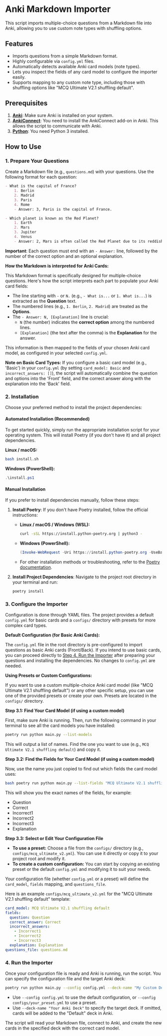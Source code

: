 # Anki Markdown Importer

This script imports multiple-choice questions from a Markdown file into Anki, allowing you to use custom note types with shuffling options.

## Features

- Imports questions from a simple Markdown format.
- Highly configurable via `config.yml` files.
- Automatically detects available Anki card models (note types).
- Lets you inspect the fields of any card model to configure the importer easily.
- Supports mapping to any custom note type, including those with shuffling options like "MCQ Ultimate V2.1 shuffling default".

## Prerequisites

1.  **[Anki](https://apps.ankiweb.net/)**: Make sure Anki is installed on your system.
2.  **[AnkiConnect](https://ankiweb.net/shared/info/2055492159)**: You need to install the AnkiConnect add-on in Anki. This allows the script to communicate with Anki.
3.  **[Python](https://www.python.org/downloads/)**: You need Python 3 installed.

## How to Use

### 1. Prepare Your Questions

Create a Markdown file (e.g., `questions.md`) with your questions. Use the following format for each question:

```markdown
- What is the capital of France?
    1. Berlin
    2. Madrid
    3. Paris
    4. Rome
    - Answer: 3, Paris is the capital of France.

- Which planet is known as the Red Planet?
    1. Earth
    2. Mars
    3. Jupiter
    4. Venus
    - Answer: 2, Mars is often called the Red Planet due to its reddish appearance.
```

**Important**: Each question must end with an `- Answer:` line, followed by the number of the correct option and an optional explanation.

**How the Markdown is interpreted for Anki Cards:**

This Markdown format is specifically designed for multiple-choice questions. Here's how the script interprets each part to populate your Anki card fields:

*   The line starting with `-` or `N.` (e.g., `- What is...` or `1. What is...`) is extracted as the **Question** text.
*   The numbered lines (e.g., `1. Berlin`, `2. Madrid`) are treated as the **Options**.
*   The `- Answer: N, [Explanation]` line is crucial:
    *   `N` (the number) indicates the **correct option** among the numbered lines.
    *   `[Explanation]` (the text after the comma) is the **Explanation** for the answer.

This information is then mapped to the fields of your chosen Anki card model, as configured in your selected `config.yml`.

**Note on Basic Card Types:** If you configure a basic card model (e.g., 'Basic') in your `config.yml` (by setting `card_model: Basic` and `incorrect_answers: []`), the script will automatically combine the question and options into the 'Front' field, and the correct answer along with the explanation into the 'Back' field.

### 2. Installation

Choose your preferred method to install the project dependencies:

#### Automated Installation (Recommended)

To get started quickly, simply run the appropriate installation script for your operating system. This will install Poetry (if you don't have it) and all project dependencies.

**Linux / macOS:**

```bash
bash install.sh
```

**Windows (PowerShell):**

```powershell
.\install.ps1
```

#### Manual Installation

If you prefer to install dependencies manually, follow these steps:

1.  **Install Poetry**: If you don't have Poetry installed, follow the official instructions:
    *   **Linux / macOS / Windows (WSL):**
        ```bash
        curl -sSL https://install.python-poetry.org | python3 -
        ```
    *   **Windows (PowerShell):**
        ```powershell
        (Invoke-WebRequest -Uri https://install.python-poetry.org -UseBasicParsing).Content | python -
        ```
    *   For other installation methods or troubleshooting, refer to the [Poetry documentation](https://python-poetry.org/docs/#installation).

2.  **Install Project Dependencies**: Navigate to the project root directory in your terminal and run:
    ```bash
    poetry install
    ```

### 3. Configure the Importer

Configuration is done through YAML files. The project provides a default `config.yml` for basic cards and a `configs/` directory with presets for more complex card types.

**Default Configuration (for Basic Anki Cards):**

The `config.yml` file in the root directory is pre-configured to import questions as basic Anki cards (Front/Back). If you intend to use basic cards, you can proceed directly to [Step 4. Run the Importer](#4-run-the-importer) after preparing your questions and installing the dependencies. No changes to `config.yml` are needed.

**Using Presets or Custom Configurations:**

If you want to use a custom multiple-choice Anki card model (like "MCQ Ultimate V2.1 shuffling default") or any other specific setup, you can use one of the provided presets or create your own. Presets are located in the `configs/` directory.

**Step 3.1: Find Your Card Model (if using a custom model)**

First, make sure Anki is running. Then, run the following command in your terminal to see all the card models you have installed:

```bash
poetry run python main.py --list-models
```

This will output a list of names. Find the one you want to use (e.g., `MCQ Ultimate V2.1 shuffling default`) and copy it.

**Step 3.2: Find the Fields for Your Card Model (if using a custom model)**

Now, use the name you just copied to find out which fields the card model uses:

```bash
bash poetry run python main.py --list-fields "MCQ Ultimate V2.1 shuffling default"
```

This will show you the exact names of the fields, for example:
- Question
- Correct
- Incorrect1
- Incorrect2
- Incorrect3
- Explanation

**Step 3.3: Select or Edit Your Configuration File**

*   **To use a preset:** Choose a file from the `configs/` directory (e.g., `configs/mcq_ultimate_v2.yml`). You can use it directly or copy it to your project root and modify it.
*   **To create a custom configuration:** You can start by copying an existing preset or the default `config.yml` and modifying it to suit your needs.

Your configuration file (whether `config.yml` or a preset) will define the `card_model`, `fields` mapping, and `questions_file`.

Here is an example `configs/mcq_ultimate_v2.yml` for the "MCQ Ultimate V2.1 shuffling default" template:

```yaml
card_model: MCQ Ultimate V2.1 shuffling default
fields:
  question: Question
  correct_answer: Correct
  incorrect_answers:
    - Incorrect1
    - Incorrect2
    - Incorrect3
  explanation: Explanation
questions_file: questions.md
```

### 4. Run the Importer

Once your configuration file is ready and Anki is running, run the script. You can specify the configuration file and the target Anki deck:

```bash
poetry run python main.py --config config.yml --deck-name "My Custom Deck"
```

*   Use `--config config.yml` to use the default configuration, or `--config configs/your_preset.yml` to use a preset.
*   Use `--deck-name "Your Anki Deck"` to specify the target deck. If omitted, cards will be added to the "Default" deck in Anki.

The script will read your Markdown file, connect to Anki, and create the new cards in the specified deck with the correct card model.
